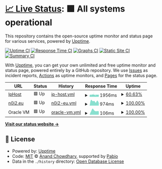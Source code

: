 # [📈 Live Status](https://n0i2.github.io/upptime): <!--live status--> **🟩 All systems operational**

This repository contains the open-source uptime monitor and status page for various services, powered by [Upptime](https://github.com/upptime/upptime).

[![Uptime CI](https://github.com/n0i2/upptime/workflows/Uptime%20CI/badge.svg)](https://github.com/n0i2/upptime/actions?query=workflow%3A%22Uptime+CI%22)
[![Response Time CI](https://github.com/n0i2/upptime/workflows/Response%20Time%20CI/badge.svg)](https://github.com/n0i2/upptime/actions?query=workflow%3A%22Response+Time+CI%22)
[![Graphs CI](https://github.com/n0i2/upptime/workflows/Graphs%20CI/badge.svg)](https://github.com/n0i2/upptime/actions?query=workflow%3A%22Graphs+CI%22)
[![Static Site CI](https://github.com/n0i2/upptime/workflows/Static%20Site%20CI/badge.svg)](https://github.com/n0i2/upptime/actions?query=workflow%3A%22Static+Site+CI%22)
[![Summary CI](https://github.com/n0i2/upptime/workflows/Summary%20CI/badge.svg)](https://github.com/n0i2/upptime/actions?query=workflow%3A%22Summary+CI%22)

With [Upptime](https://upptime.js.org), you can get your own unlimited and free uptime monitor and status page, powered entirely by a GitHub repository. We use [Issues](https://github.com/n0i2/upptime/issues) as incident reports, [Actions](https://github.com/n0i2/upptime/actions) as uptime monitors, and [Pages](https://n0i2.github.io/upptime) for the status page.

<!--start: status pages-->
<!-- This summary is generated by Upptime (https://github.com/upptime/upptime) -->
<!-- Do not edit this manually, your changes will be overwritten -->
<!-- prettier-ignore -->
| URL | Status | History | Response Time | Uptime |
| --- | ------ | ------- | ------------- | ------ |
| <img alt="" src="https://icons.duckduckgo.com/ip3/www.iphost.net.ico" height="13"> [IpHost](https://www.iphost.net) | 🟩 Up | [ip-host.yml](https://github.com/n0i2/upptime/commits/HEAD/history/ip-host.yml) | <details><summary><img alt="Response time graph" src="./graphs/ip-host/response-time-week.png" height="20"> 1956ms</summary><br><a href="https://n0i2.github.io/upptime/history/ip-host"><img alt="Response time 1935" src="https://img.shields.io/endpoint?url=https%3A%2F%2Fraw.githubusercontent.com%2Fn0i2%2Fupptime%2FHEAD%2Fapi%2Fip-host%2Fresponse-time.json"></a><br><a href="https://n0i2.github.io/upptime/history/ip-host"><img alt="24-hour response time 1971" src="https://img.shields.io/endpoint?url=https%3A%2F%2Fraw.githubusercontent.com%2Fn0i2%2Fupptime%2FHEAD%2Fapi%2Fip-host%2Fresponse-time-day.json"></a><br><a href="https://n0i2.github.io/upptime/history/ip-host"><img alt="7-day response time 1956" src="https://img.shields.io/endpoint?url=https%3A%2F%2Fraw.githubusercontent.com%2Fn0i2%2Fupptime%2FHEAD%2Fapi%2Fip-host%2Fresponse-time-week.json"></a><br><a href="https://n0i2.github.io/upptime/history/ip-host"><img alt="30-day response time 1954" src="https://img.shields.io/endpoint?url=https%3A%2F%2Fraw.githubusercontent.com%2Fn0i2%2Fupptime%2FHEAD%2Fapi%2Fip-host%2Fresponse-time-month.json"></a><br><a href="https://n0i2.github.io/upptime/history/ip-host"><img alt="1-year response time 1935" src="https://img.shields.io/endpoint?url=https%3A%2F%2Fraw.githubusercontent.com%2Fn0i2%2Fupptime%2FHEAD%2Fapi%2Fip-host%2Fresponse-time-year.json"></a></details> | <details><summary><a href="https://n0i2.github.io/upptime/history/ip-host">60.63%</a></summary><a href="https://n0i2.github.io/upptime/history/ip-host"><img alt="All-time uptime 99.15%" src="https://img.shields.io/endpoint?url=https%3A%2F%2Fraw.githubusercontent.com%2Fn0i2%2Fupptime%2FHEAD%2Fapi%2Fip-host%2Fuptime.json"></a><br><a href="https://n0i2.github.io/upptime/history/ip-host"><img alt="24-hour uptime 64.40%" src="https://img.shields.io/endpoint?url=https%3A%2F%2Fraw.githubusercontent.com%2Fn0i2%2Fupptime%2FHEAD%2Fapi%2Fip-host%2Fuptime-day.json"></a><br><a href="https://n0i2.github.io/upptime/history/ip-host"><img alt="7-day uptime 60.63%" src="https://img.shields.io/endpoint?url=https%3A%2F%2Fraw.githubusercontent.com%2Fn0i2%2Fupptime%2FHEAD%2Fapi%2Fip-host%2Fuptime-week.json"></a><br><a href="https://n0i2.github.io/upptime/history/ip-host"><img alt="30-day uptime 90.62%" src="https://img.shields.io/endpoint?url=https%3A%2F%2Fraw.githubusercontent.com%2Fn0i2%2Fupptime%2FHEAD%2Fapi%2Fip-host%2Fuptime-month.json"></a><br><a href="https://n0i2.github.io/upptime/history/ip-host"><img alt="1-year uptime 99.15%" src="https://img.shields.io/endpoint?url=https%3A%2F%2Fraw.githubusercontent.com%2Fn0i2%2Fupptime%2FHEAD%2Fapi%2Fip-host%2Fuptime-year.json"></a></details>
| <img alt="" src="https://icons.duckduckgo.com/ip3/n0i2.eu.ico" height="13"> [n0i2.eu](https://n0i2.eu) | 🟩 Up | [n0i2-eu.yml](https://github.com/n0i2/upptime/commits/HEAD/history/n0i2-eu.yml) | <details><summary><img alt="Response time graph" src="./graphs/n0i2-eu/response-time-week.png" height="20"> 974ms</summary><br><a href="https://n0i2.github.io/upptime/history/n0i2-eu"><img alt="Response time 1110" src="https://img.shields.io/endpoint?url=https%3A%2F%2Fraw.githubusercontent.com%2Fn0i2%2Fupptime%2FHEAD%2Fapi%2Fn0i2-eu%2Fresponse-time.json"></a><br><a href="https://n0i2.github.io/upptime/history/n0i2-eu"><img alt="24-hour response time 0" src="https://img.shields.io/endpoint?url=https%3A%2F%2Fraw.githubusercontent.com%2Fn0i2%2Fupptime%2FHEAD%2Fapi%2Fn0i2-eu%2Fresponse-time-day.json"></a><br><a href="https://n0i2.github.io/upptime/history/n0i2-eu"><img alt="7-day response time 974" src="https://img.shields.io/endpoint?url=https%3A%2F%2Fraw.githubusercontent.com%2Fn0i2%2Fupptime%2FHEAD%2Fapi%2Fn0i2-eu%2Fresponse-time-week.json"></a><br><a href="https://n0i2.github.io/upptime/history/n0i2-eu"><img alt="30-day response time 1050" src="https://img.shields.io/endpoint?url=https%3A%2F%2Fraw.githubusercontent.com%2Fn0i2%2Fupptime%2FHEAD%2Fapi%2Fn0i2-eu%2Fresponse-time-month.json"></a><br><a href="https://n0i2.github.io/upptime/history/n0i2-eu"><img alt="1-year response time 1110" src="https://img.shields.io/endpoint?url=https%3A%2F%2Fraw.githubusercontent.com%2Fn0i2%2Fupptime%2FHEAD%2Fapi%2Fn0i2-eu%2Fresponse-time-year.json"></a></details> | <details><summary><a href="https://n0i2.github.io/upptime/history/n0i2-eu">100.00%</a></summary><a href="https://n0i2.github.io/upptime/history/n0i2-eu"><img alt="All-time uptime 99.84%" src="https://img.shields.io/endpoint?url=https%3A%2F%2Fraw.githubusercontent.com%2Fn0i2%2Fupptime%2FHEAD%2Fapi%2Fn0i2-eu%2Fuptime.json"></a><br><a href="https://n0i2.github.io/upptime/history/n0i2-eu"><img alt="24-hour uptime 100.00%" src="https://img.shields.io/endpoint?url=https%3A%2F%2Fraw.githubusercontent.com%2Fn0i2%2Fupptime%2FHEAD%2Fapi%2Fn0i2-eu%2Fuptime-day.json"></a><br><a href="https://n0i2.github.io/upptime/history/n0i2-eu"><img alt="7-day uptime 100.00%" src="https://img.shields.io/endpoint?url=https%3A%2F%2Fraw.githubusercontent.com%2Fn0i2%2Fupptime%2FHEAD%2Fapi%2Fn0i2-eu%2Fuptime-week.json"></a><br><a href="https://n0i2.github.io/upptime/history/n0i2-eu"><img alt="30-day uptime 100.00%" src="https://img.shields.io/endpoint?url=https%3A%2F%2Fraw.githubusercontent.com%2Fn0i2%2Fupptime%2FHEAD%2Fapi%2Fn0i2-eu%2Fuptime-month.json"></a><br><a href="https://n0i2.github.io/upptime/history/n0i2-eu"><img alt="1-year uptime 99.84%" src="https://img.shields.io/endpoint?url=https%3A%2F%2Fraw.githubusercontent.com%2Fn0i2%2Fupptime%2FHEAD%2Fapi%2Fn0i2-eu%2Fuptime-year.json"></a></details>
| <img alt="" src="https://icons.duckduckgo.com/ip3/null.ico" height="13"> Oracle VM | 🟩 Up | [oracle-vm.yml](https://github.com/n0i2/upptime/commits/HEAD/history/oracle-vm.yml) | <details><summary><img alt="Response time graph" src="./graphs/oracle-vm/response-time-week.png" height="20"> 106ms</summary><br><a href="https://n0i2.github.io/upptime/history/oracle-vm"><img alt="Response time 112" src="https://img.shields.io/endpoint?url=https%3A%2F%2Fraw.githubusercontent.com%2Fn0i2%2Fupptime%2FHEAD%2Fapi%2Foracle-vm%2Fresponse-time.json"></a><br><a href="https://n0i2.github.io/upptime/history/oracle-vm"><img alt="24-hour response time 0" src="https://img.shields.io/endpoint?url=https%3A%2F%2Fraw.githubusercontent.com%2Fn0i2%2Fupptime%2FHEAD%2Fapi%2Foracle-vm%2Fresponse-time-day.json"></a><br><a href="https://n0i2.github.io/upptime/history/oracle-vm"><img alt="7-day response time 106" src="https://img.shields.io/endpoint?url=https%3A%2F%2Fraw.githubusercontent.com%2Fn0i2%2Fupptime%2FHEAD%2Fapi%2Foracle-vm%2Fresponse-time-week.json"></a><br><a href="https://n0i2.github.io/upptime/history/oracle-vm"><img alt="30-day response time 108" src="https://img.shields.io/endpoint?url=https%3A%2F%2Fraw.githubusercontent.com%2Fn0i2%2Fupptime%2FHEAD%2Fapi%2Foracle-vm%2Fresponse-time-month.json"></a><br><a href="https://n0i2.github.io/upptime/history/oracle-vm"><img alt="1-year response time 112" src="https://img.shields.io/endpoint?url=https%3A%2F%2Fraw.githubusercontent.com%2Fn0i2%2Fupptime%2FHEAD%2Fapi%2Foracle-vm%2Fresponse-time-year.json"></a></details> | <details><summary><a href="https://n0i2.github.io/upptime/history/oracle-vm">100.00%</a></summary><a href="https://n0i2.github.io/upptime/history/oracle-vm"><img alt="All-time uptime 99.17%" src="https://img.shields.io/endpoint?url=https%3A%2F%2Fraw.githubusercontent.com%2Fn0i2%2Fupptime%2FHEAD%2Fapi%2Foracle-vm%2Fuptime.json"></a><br><a href="https://n0i2.github.io/upptime/history/oracle-vm"><img alt="24-hour uptime 100.00%" src="https://img.shields.io/endpoint?url=https%3A%2F%2Fraw.githubusercontent.com%2Fn0i2%2Fupptime%2FHEAD%2Fapi%2Foracle-vm%2Fuptime-day.json"></a><br><a href="https://n0i2.github.io/upptime/history/oracle-vm"><img alt="7-day uptime 100.00%" src="https://img.shields.io/endpoint?url=https%3A%2F%2Fraw.githubusercontent.com%2Fn0i2%2Fupptime%2FHEAD%2Fapi%2Foracle-vm%2Fuptime-week.json"></a><br><a href="https://n0i2.github.io/upptime/history/oracle-vm"><img alt="30-day uptime 100.00%" src="https://img.shields.io/endpoint?url=https%3A%2F%2Fraw.githubusercontent.com%2Fn0i2%2Fupptime%2FHEAD%2Fapi%2Foracle-vm%2Fuptime-month.json"></a><br><a href="https://n0i2.github.io/upptime/history/oracle-vm"><img alt="1-year uptime 99.17%" src="https://img.shields.io/endpoint?url=https%3A%2F%2Fraw.githubusercontent.com%2Fn0i2%2Fupptime%2FHEAD%2Fapi%2Foracle-vm%2Fuptime-year.json"></a></details>

<!--end: status pages-->

[**Visit our status website →**](https://n0i2.github.io/upptime/)

## 📄 License

- Powered by: [Upptime](https://github.com/upptime/upptime)
- Code: [MIT](./LICENSE) © [Anand Chowdhary](https://anandchowdhary.com), supported by [Pabio](https://pabio.com)
- Data in the `./history` directory: [Open Database License](https://opendatacommons.org/licenses/odbl/1-0/)
